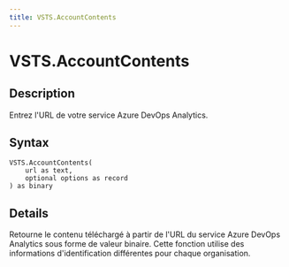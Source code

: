 ```yaml
---
title: VSTS.AccountContents
---
```


# VSTS.AccountContents


## Description

Entrez l&#39;URL de votre service Azure DevOps Analytics.


## Syntax

```powerquery
VSTS.AccountContents(
    url as text,
    optional options as record
) as binary
```


## Details

Retourne le contenu téléchargé à partir de l'URL du service Azure DevOps Analytics sous forme de valeur binaire. Cette fonction utilise des informations d'identification différentes pour chaque organisation.


